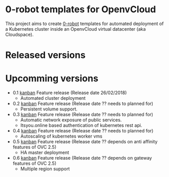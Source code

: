 # 0-robot templates for OpenvCloud

This project aims to create [0-robot](https://github.com/jumpscale/0-robot) templates for automated deployment of a Kubernetes cluster inside an OpenvCloud virtual datacenter (aka Cloudspace).

# Released versions

# Upcomming versions
- 0.1 [kanban](https://waffle.io/Zero-OS/home?source=openvcloud%2F0-templates,openvcloud%2Fkubernetes&milestone=0.1) Feature release (Release date 26/02/2018)
  - Automated cluster deployment
- 0.2 [kanban](https://waffle.io/Zero-OS/home?source=openvcloud%2F0-templates,openvcloud%2Fkubernetes&milestone=0.2) Feature release (Release date ?? needs to planned for)
  - Persistent volume support.
- 0.3 [kanban](https://waffle.io/Zero-OS/home?source=openvcloud%2F0-templates,openvcloud%2Fkubernetes&milestone=0.3) Feature release (Release date ?? needs to planned for)
  - Automatic network exposure of public services.
  - Itsyou.online based authentication of kubernetes rest api.
- 0.4 [kanban](https://waffle.io/Zero-OS/home?source=openvcloud%2F0-templates,openvcloud%2Fkubernetes&milestone=0.4) Feature release (Release date ?? needs to planned for)
  - Autoscaling of kubernetes worker vms
- 0.5 [kanban](https://waffle.io/Zero-OS/home?source=openvcloud%2F0-templates,openvcloud%2Fkubernetes&milestone=0.5) Feature release (Release date ?? depends on anti affinity features of OVC 2.5)
  - HA master deployment
- 0.6 [kanban](https://waffle.io/Zero-OS/home?source=openvcloud%2F0-templates,openvcloud%2Fkubernetes&milestone=0.6) Feature release (Release date ?? depends on gateway features of OVC 2.5)
  - Multiple region support

